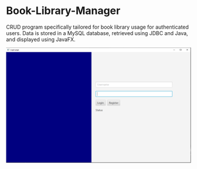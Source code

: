 # Book-Library-Manager
CRUD program specifically tailored for book library usage for authenticated users. Data is stored in a MySQL database, retrieved using JDBC and Java, and displayed using JavaFX.

![Login demonstration](/images/login-demo.png)
